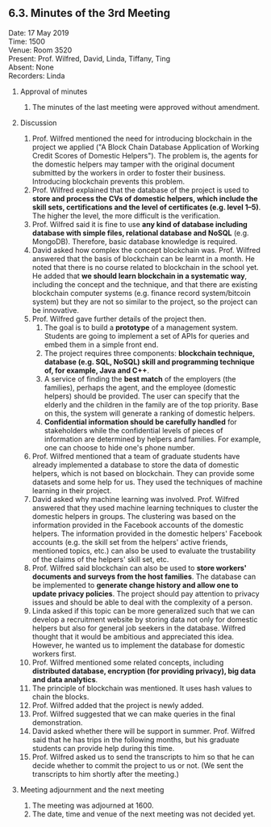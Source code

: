 ## 6.3. Minutes of the 3rd Meeting

Date: 17 May 2019\
Time: 1500\
Venue: Room 3520\
Present: Prof. Wilfred, David, Linda, Tiffany, Ting\
Absent: None\
Recorders: Linda

1. Approval of minutes

    1. The minutes of the last meeting were approved without amendment.

2. Discussion

    1. Prof. Wilfred mentioned the need for introducing blockchain in the project we applied ("A Block Chain Database Application of Working Credit Scores of Domestic Helpers").
    The problem is, the agents for the domestic helpers may tamper with the original document submitted by the workers in order to foster their business.
    Introducing blockchain prevents this problem.
    2. Prof. Wilfred explained that the database of the project is used to **store and process the CVs of domestic helpers, which include the skill sets, certifications and the level of certificates (e.g. level 1–5)**.
    The higher the level, the more difficult is the verification.
    3. Prof. Wilfred said it is fine to use **any kind of database including database with simple files, relational database and NoSQL** (e.g. MongoDB).
    Therefore, basic database knowledge is required.
    4. David asked how complex the concept blockchain was.
    Prof. Wilfred answered that the basis of blockchain can be learnt in a month.
    He noted that there is no course related to blockchain in the school yet.
    He added that **we should learn blockchain in a systematic way**, including the concept and the technique, and that there are existing blockchain computer systems (e.g. finance record system/bitcoin system) but they are not so similar to the project, so the project can be innovative.
    5. Prof. Wilfred gave further details of the project then.
        1. The goal is to build a **prototype** of a management system.
        Students are going to implement a set of APIs for queries and embed them in a simple front end.
        2. The project requires three components: **blockchain technique, database (e.g. SQL, NoSQL) skill and programming technique of, for example, Java and C++**.
        3. A service of finding the **best match** of the employers (the families), perhaps the agent, and the employee (domestic helpers) should be provided.
        The user can specify that the elderly and the children in the family are of the top priority.
        Base on this, the system will generate a ranking of domestic helpers.
        4. **Confidential information should be carefully handled** for stakeholders while the confidential levels of pieces of information are determined by helpers and families.
        For example, one can choose to hide one's phone number.
    6. Prof. Wilfred mentioned that a team of graduate students have already implemented a database to store the data of domestic helpers, which is not based on blockchain.
    They can provide some datasets and some help for us.
    They used the techniques of machine learning in their project.
    7. David asked why machine learning was involved. Prof. Wilfred answered that they used machine learning techniques to cluster the domestic helpers in groups.
    The clustering was based on the information provided in the Facebook accounts of the domestic helpers.
    The information provided in the domestic helpers' Facebook accounts (e.g. the skill set from the helpers' active friends, mentioned topics, etc.) can also be used to evaluate the trustability of the claims of the helpers' skill set, etc.
    8. Prof. Wilfred said blockchain can also be used to **store workers' documents and surveys from the host families**.
    The database can be implemented to **generate change history and allow one to update privacy policies**.
    The project should pay attention to privacy issues and should be able to deal with the complexity of a person.
    9. Linda asked if this topic can be more generalized such that we can develop a recruitment website by storing data not only for domestic helpers but also for general job seekers in the database.
    Wilfred thought that it would be ambitious and appreciated this idea.
    However, he wanted us to implement the database for domestic workers first.
    10. Prof. Wilfred mentioned some related concepts, including **distributed database, encryption (for providing privacy), big data and data analytics**.
    11. The principle of blockchain was mentioned.
    It uses hash values to chain the blocks.
    12. Prof. Wilfred added that the project is newly added.
    13. Prof. Wilfred suggested that we can make queries in the final demonstration.
    14. David asked whether there will be support in summer.
    Prof. Wilfred said that he has trips in the following months, but his graduate students can provide help during this time.
    15. Prof. Wilfred asked us to send the transcripts to him so that he can decide whether to commit the project to us or not.
    (We sent the transcripts to him shortly after the meeting.)

3. Meeting adjournment and the next meeting

    1. The meeting was adjourned at 1600.
    2. The date, time and venue of the next meeting was not decided yet.
